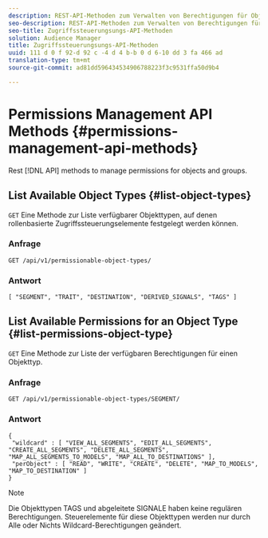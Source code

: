 ```yaml
---
description: REST-API-Methoden zum Verwalten von Berechtigungen für Objekte und Gruppen.
seo-description: REST-API-Methoden zum Verwalten von Berechtigungen für Objekte und Gruppen.
seo-title: Zugriffssteuerungsungs-API-Methoden
solution: Audience Manager
title: Zugriffssteuerungsungs-API-Methoden
uuid: 111 d 0 f 92-d 92 c -4 d 4 b-b 0 d 6-10 dd 3 fa 466 ad
translation-type: tm+mt
source-git-commit: ad81dd596434534906788223f3c9531ffa50d9b4

---
```



# Permissions Management API Methods {#permissions-management-api-methods}

Rest [!DNL API] methods to manage permissions for objects and groups.

<!-- c_rest_api_perm_man.xml -->

## List Available Object Types {#list-object-types}

`GET` Eine Methode zur Liste verfügbarer Objekttypen, auf denen rollenbasierte Zugriffssteuerungselemente festgelegt werden können.

<!-- r_rest_api_perm_list.xml -->

### Anfrage

`GET /api/v1/permissionable-object-types/`

### Antwort

```
[ "SEGMENT", "TRAIT", "DESTINATION", "DERIVED_SIGNALS", "TAGS" ]
```

## List Available Permissions for an Object Type {#list-permissions-object-type}

`GET` Eine Methode zur Liste der verfügbaren Berechtigungen für einen Objekttyp.

<!-- r_rest_api_perm_list_perms.xml -->

### Anfrage

`GET /api/v1/permissionable-object-types/SEGMENT/`

### Antwort

```
{ 
 "wildcard" : [ "VIEW_ALL_SEGMENTS", "EDIT_ALL_SEGMENTS", "CREATE_ALL_SEGMENTS", "DELETE_ALL_SEGMENTS", "MAP_ALL_SEGMENTS_TO_MODELS", "MAP_ALL_TO_DESTINATIONS" ], 
 "perObject" : [ "READ", "WRITE", "CREATE", "DELETE", "MAP_TO_MODELS", "MAP_TO_DESTINATION" ]
}
```

>[!NOTE]
>
>Die Objekttypen TAGS und abgeleitete SIGNALE haben keine regulären Berechtigungen. Steuerelemente für diese Objekttypen werden nur durch Alle oder Nichts Wildcard-Berechtigungen geändert.